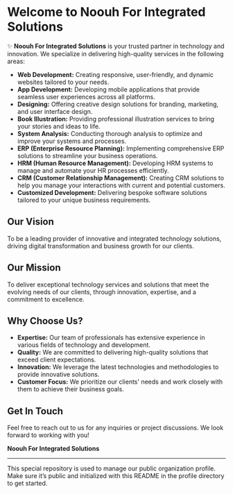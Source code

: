 # Welcome to Noouh For Integrated Solutions

✨ **Noouh For Integrated Solutions** is your trusted partner in technology and innovation. We specialize in delivering high-quality services in the following areas:

- **Web Development:** Creating responsive, user-friendly, and dynamic websites tailored to your needs.
- **App Development:** Developing mobile applications that provide seamless user experiences across all platforms.
- **Designing:** Offering creative design solutions for branding, marketing, and user interface design.
- **Book Illustration:** Providing professional illustration services to bring your stories and ideas to life.
- **System Analysis:** Conducting thorough analysis to optimize and improve your systems and processes.
- **ERP (Enterprise Resource Planning):** Implementing comprehensive ERP solutions to streamline your business operations.
- **HRM (Human Resource Management):** Developing HRM systems to manage and automate your HR processes efficiently.
- **CRM (Customer Relationship Management):** Creating CRM solutions to help you manage your interactions with current and potential customers.
- **Customized Development:** Delivering bespoke software solutions tailored to your unique business requirements.

## Our Vision
To be a leading provider of innovative and integrated technology solutions, driving digital transformation and business growth for our clients.

## Our Mission
To deliver exceptional technology services and solutions that meet the evolving needs of our clients, through innovation, expertise, and a commitment to excellence.

## Why Choose Us?
- **Expertise:** Our team of professionals has extensive experience in various fields of technology and development.
- **Quality:** We are committed to delivering high-quality solutions that exceed client expectations.
- **Innovation:** We leverage the latest technologies and methodologies to provide innovative solutions.
- **Customer Focus:** We prioritize our clients' needs and work closely with them to achieve their business goals.

## Get In Touch
Feel free to reach out to us for any inquiries or project discussions. We look forward to working with you!

**Noouh For Integrated Solutions**

---

This special repository is used to manage our public organization profile. Make sure it’s public and initialized with this README in the profile directory to get started. 
